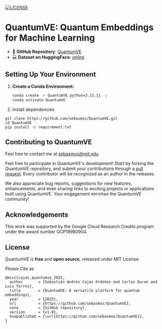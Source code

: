 [![LICENSE](https://img.shields.io/badge/license-MIT-blue.svg)](https://github.com/sebasmos/QuantumVE/blob/main/LICENSE)

# QuantumVE: Quantum Embeddings for Machine Learning

- 📂 **GitHub Repository**: [QuantumVE](https://github.com/sebasmos/QuantumVE)
- 💻 **Dataset on HuggingFace**: [*online*](https://huggingface.co/datasets/sebasmos/QuantumEmbeddings)

## Setting Up Your Environment

1. **Create a Conda Environment:**
   ```bash
   conda create -n QuantumVE python=3.11.11 -y
   conda activate QuantumVE

2. Install dependencies

```
git clone https://github.com/sebasmos/QuantumVE.git
cd QuantumVE
pip install -r requirement.txt
```

## Contributing to QuantumVE

Feel free to contact me at sebasmos@mit.edu 

Feel free to participate in QuantumVE's development!  Start by forking the QuantumVE repository, and submit your contributions through a [pull request](https://help.github.com/articles/about-pull-requests/). Every contributor will be recognized as an author in the releases. 

We also appreciate bug reports, suggestions for new features, enhancements, and even sharing links to exciting projects or applications built using QuantumVE. Your engagement enriches the QuantumVE community!


## Acknowledgements

This work was supported by the Google Cloud Research Credits program under the award number GCP19980904.

## License

QuantumVE is **free** and **open source**, released under MIT License.


Please Cite as 

```
@misc{cajas_quantumve_2025,
  author       = {Sebastián Andrés Cajas Ordóñez and Carlos Duran and Luis Torres},
  title        = {QuantumVE: A versatile platform for quantum embeddings},
  year         = {2025},
  url          = {https://github.com/sebasmos/QuantumVE},
  note         = {GitHub repository},
  version      = {v1.0},
  howpublished = {\url{https://github.com/sebasmos/QuantumVE}},
}
`
